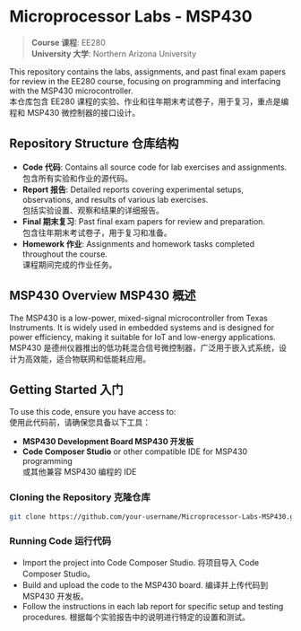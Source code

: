# Microprocessor Labs - MSP430
> **Course 课程**: EE280  
> **University 大学**: Northern Arizona University 

This repository contains the labs, assignments, and past final exam papers for review in the EE280 course, focusing on programming and interfacing with the MSP430 microcontroller.  
本仓库包含 EE280 课程的实验、作业和往年期末考试卷子，用于复习，重点是编程和 MSP430 微控制器的接口设计。

## Repository Structure 仓库结构
- **Code 代码**: Contains all source code for lab exercises and assignments.  
  包含所有实验和作业的源代码。
- **Report 报告**: Detailed reports covering experimental setups, observations, and results of various lab exercises.  
  包括实验设置、观察和结果的详细报告。
- **Final 期末复习**: Past final exam papers for review and preparation.  
  包含往年期末考试卷子，用于复习和准备。
- **Homework 作业**: Assignments and homework tasks completed throughout the course.  
  课程期间完成的作业任务。

## MSP430 Overview MSP430 概述
The MSP430 is a low-power, mixed-signal microcontroller from Texas Instruments. It is widely used in embedded systems and is designed for power efficiency, making it suitable for IoT and low-energy applications.  
MSP430 是德州仪器推出的低功耗混合信号微控制器，广泛用于嵌入式系统，设计为高效能，适合物联网和低能耗应用。

## Getting Started 入门
To use this code, ensure you have access to:  
使用此代码前，请确保您具备以下工具：
- **MSP430 Development Board MSP430 开发板**
- **Code Composer Studio** or other compatible IDE for MSP430 programming  
  或其他兼容 MSP430 编程的 IDE

### Cloning the Repository 克隆仓库
```bash
git clone https://github.com/your-username/Microprocessor-Labs-MSP430.git](https://github.com/Spirulina-Lee/Microprocessor-Labs-MSP430.git
```

### Running Code 运行代码
- Import the project into Code Composer Studio.
将项目导入 Code Composer Studio。
- Build and upload the code to the MSP430 board.
编译并上传代码到 MSP430 开发板。
- Follow the instructions in each lab report for specific setup and testing procedures.
根据每个实验报告中的说明进行特定的设置和测试。
